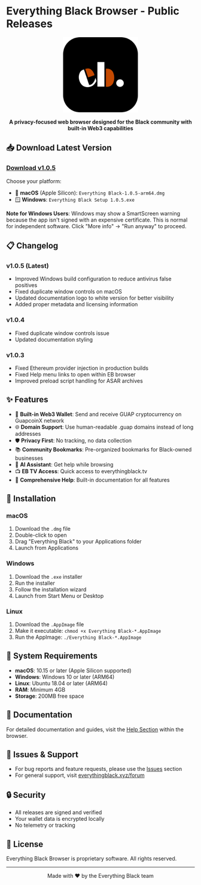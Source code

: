 # Everything Black Browser - Public Releases

<p align="center">
  <img src="https://raw.githubusercontent.com/webdeeva/eb-browser-releases/main/logo.png" alt="Everything Black Browser Logo" width="200">
</p>

<p align="center">
  <strong>A privacy-focused web browser designed for the Black community with built-in Web3 capabilities</strong>
</p>

## 📥 Download Latest Version

### [Download v1.0.5](https://github.com/webdeeva/eb2new/releases/tag/v1.0.5)

Choose your platform:
- 🍎 **macOS** (Apple Silicon): `Everything Black-1.0.5-arm64.dmg`
- 🪟 **Windows**: `Everything Black Setup 1.0.5.exe`

**Note for Windows Users**: Windows may show a SmartScreen warning because the app isn't signed with an expensive certificate. This is normal for independent software. Click "More info" → "Run anyway" to proceed.

## 📋 Changelog

### v1.0.5 (Latest)
- Improved Windows build configuration to reduce antivirus false positives
- Fixed duplicate window controls on macOS
- Updated documentation logo to white version for better visibility
- Added proper metadata and licensing information

### v1.0.4
- Fixed duplicate window controls issue
- Updated documentation styling

### v1.0.3
- Fixed Ethereum provider injection in production builds
- Fixed Help menu links to open within EB browser
- Improved preload script handling for ASAR archives

## ✨ Features

- 🔐 **Built-in Web3 Wallet**: Send and receive GUAP cryptocurrency on GuapcoinX network
- 🌐 **Domain Support**: Use human-readable .guap domains instead of long addresses
- 🛡️ **Privacy First**: No tracking, no data collection
- 📚 **Community Bookmarks**: Pre-organized bookmarks for Black-owned businesses
- 🤖 **AI Assistant**: Get help while browsing
- 📺 **EB TV Access**: Quick access to everythingblack.tv
- 📖 **Comprehensive Help**: Built-in documentation for all features

## 🚀 Installation

### macOS
1. Download the `.dmg` file
2. Double-click to open
3. Drag "Everything Black" to your Applications folder
4. Launch from Applications

### Windows
1. Download the `.exe` installer
2. Run the installer
3. Follow the installation wizard
4. Launch from Start Menu or Desktop

### Linux
1. Download the `.AppImage` file
2. Make it executable: `chmod +x Everything Black-*.AppImage`
3. Run the AppImage: `./Everything Black-*.AppImage`

## 🔧 System Requirements

- **macOS**: 10.15 or later (Apple Silicon supported)
- **Windows**: Windows 10 or later (ARM64)
- **Linux**: Ubuntu 18.04 or later (ARM64)
- **RAM**: Minimum 4GB
- **Storage**: 200MB free space

## 📖 Documentation

For detailed documentation and guides, visit the [Help Section](https://github.com/webdeeva/eb-browser-releases/wiki) within the browser.

## 🐛 Issues & Support

- For bug reports and feature requests, please use the [Issues](https://github.com/webdeeva/eb-browser-releases/issues) section
- For general support, visit [everythingblack.xyz/forum](https://everythingblack.xyz/forum)

## 🔒 Security

- All releases are signed and verified
- Your wallet data is encrypted locally
- No telemetry or tracking

## 📜 License

Everything Black Browser is proprietary software. All rights reserved.

---

<p align="center">
  Made with ❤️ by the Everything Black team
</p>